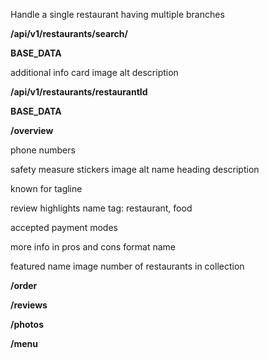 Handle a single restaurant having multiple branches

[//]: # (Handle inactive restaurants)
[//]: # (Handle restaurants and food closing out in odd times)

**/api/v1/restaurants/search/**

**BASE_DATA**

[//]: # (ratings)
[//]: # (number of ratings)
[//]: # (cumulative rating)

[//]: # (cost for one)
[//]: # (cost for two)
[//]: # (cost text)

[//]: # (cuisines)
[//]: # (name)

[//]: # (dietary options)
[//]: # (name)

[//]: # (Restaurant cards)

[//]: # (name)
[//]: # (image)
[//]: # (alt)

[//]: # (promoted flag)
[//]: # (main offer)

additional info card
image
alt
description

[//]: # (opening hours specific to day)

**/api/v1/restaurants/restaurantId**

**BASE_DATA**

[//]: # (5 images)
[//]: # (image)
[//]: # (alt)

[//]: # (restaurant name)
[//]: # (ratings for dining and delivery)
[//]: # (number of ratings)
[//]: # (cumulative rating)

[//]: # (cuisines)
[//]: # (name)

[//]: # (opening hours specific to day)

**/overview**

phone numbers

safety measure stickers
image
alt
name
heading
description

known for tagline

[//]: # (3 menus)
[//]: # (menu name)
[//]: # (image)
[//]: # (alt)

review highlights
name
tag: restaurant, food

[//]: # (cost for one)
[//]: # (cost for two)
[//]: # (cost text)
accepted payment modes

more info in pros and cons format
name

featured
name
image
number of restaurants in collection

[//]: # (sponsors)
[//]: # (restaurant image)
[//]: # (alt)

[//]: # (restaurant name)
[//]: # (rating dining)
[//]: # (rating delivery)

[//]: # (cuisines)
[//]: # (name)

[//]: # (most recent 5 reviews)

[//]: # (username)
[//]: # (number of reviews)
[//]: # (number of followers)

[//]: # (rating)
[//]: # (delivery/dining)
[//]: # (time)
[//]: # (images)

[//]: # (review)
[//]: # (helpful count)
[//]: # (fake review tag)

**/order**

[//]: # (promos)
[//]: # (name)
[//]: # (code)
[//]: # (expiry)
[//]: # (order condition)
[//]: # (additional conditions)

[//]: # (items grouped by category &#40;new arrivals, pizza, burger, wraps etc...&#41;, then sub tags)
[//]: # (item card)
[//]: # (name)

[//]: # (image)
[//]: # (original price)

[//]: # (description)
[//]: # (dietary tag)

[//]: # (ratings)
[//]: # (number of ratings)
[//]: # (cumulative rating)
[//]: # (Availability timings)

**/reviews**

[//]: # (username)
[//]: # (tags like blogger, user, gold etc...)
[//]: # (number of reviews)
[//]: # (number of followers)

[//]: # (rating)

[//]: # (delivery/dining)
[//]: # (time)
[//]: # (images)

[//]: # (review)
[//]: # (helpful count)
[//]: # (fake review tag)

**/photos**

[//]: # (images)
[//]: # (image)
[//]: # (tag: ambience, food etc...)
[//]: # (alt)

**/menu**

[//]: # (menu name)
[//]: # (menu items)
[//]: # (image)
[//]: # (alt)
